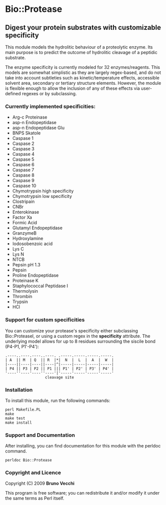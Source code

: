 Bio::Protease
==============

Digest your protein substrates with customizable specificity
------------------------------------------------------------

This module models the hydrolitic behaviour of a proteolytic enzyme.
Its main purpose is to predict the outcome of hydrolitic cleavage of a
peptidic substrate.

The enzyme specificity is currently modeled for 32 enzymes/reagents.
This models are somewhat simplistic as they are largely regex-based, and
do not take into account subtleties such as kinetic/temperature effects,
accessible solvent area, secondary or tertiary structure elements.
However, the module is flexible enough to allow the inclusion of any of
these effects via user-defined regexes or by subclassing.

### Currently implemented specificities:

* Arg-c Proteinase
* asp-n Endopeptidase
* asp-n Endopeptidase Glu
* BNPS Skatole
* Caspase 1
* Caspase 2
* Caspase 3
* Caspase 4
* Caspase 5
* Caspase 6
* Caspase 7
* Caspase 8
* Caspase 9
* Caspase 10
* Chymotrypsin high specificity
* Chymotrypsin low specificity
* Clostripain
* CNBr
* Enterokinase
* Factor Xa
* Formic Acid
* Glutamyl Endopeptidase
* GranzymeB
* Hydroxylamine
* Iodosobenzoic acid
* Lys C
* Lys N
* NTCB
* Pepsin pH 1.3
* Pepsin
* Proline Endopeptidase
* Proteinase K
* Staphylococcal Peptidase I
* Thermolysin
* Thrombin
* Trypsin
* HCl

### Support for custom specificities

You can customize your protease's specificity either subclassing
Bio::ProteaseI, or using a custom regex in the **specificity**
attribute. The underlying model allows for up to 8 residues surrounding
the siscile bond (P4-P1, P1'-P4'):

    .----..----.----..----. .-----.-----.-----.-----.
    | A  || M  | Q  || R  |*|  N  |  L  |  A  |  W  |
    |----||----|----||----|^|-----|-----|-----|-----|
    | P4 || P3 | P2 || P1 ||| P1' | P2' | P3' | P4' |
    '----''----'----''----'|'-----'-----'-----'-----'
                      cleavage site

### Installation

To install this module, run the following commands:

	perl Makefile.PL
	make
	make test
	make install

### Support and Documentation

After installing, you can find documentation for this module with the
perldoc command.

    perldoc Bio::Protease

### Copyright and Licence

Copyright (C) 2009 **Bruno Vecchi**

This program is free software; you can redistribute it and/or modify it
under the same terms as Perl itself.
